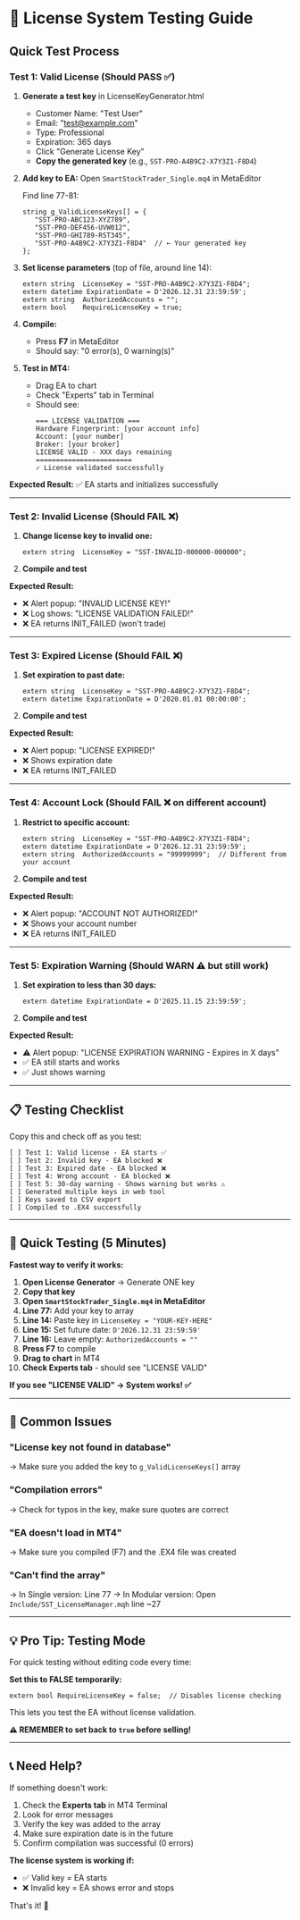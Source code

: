 # 🧪 License System Testing Guide

## Quick Test Process

### **Test 1: Valid License (Should PASS ✅)**

1. **Generate a test key** in LicenseKeyGenerator.html
   - Customer Name: "Test User"
   - Email: "test@example.com"
   - Type: Professional
   - Expiration: 365 days
   - Click "Generate License Key"
   - **Copy the generated key** (e.g., `SST-PRO-A4B9C2-X7Y3Z1-F8D4`)

2. **Add key to EA:**
   Open `SmartStockTrader_Single.mq4` in MetaEditor

   Find line 77-81:
   ```mql4
   string g_ValidLicenseKeys[] = {
      "SST-PRO-ABC123-XYZ789",
      "SST-PRO-DEF456-UVW012",
      "SST-PRO-GHI789-RST345",
      "SST-PRO-A4B9C2-X7Y3Z1-F8D4"  // ← Your generated key
   };
   ```

3. **Set license parameters** (top of file, around line 14):
   ```mql4
   extern string  LicenseKey = "SST-PRO-A4B9C2-X7Y3Z1-F8D4";
   extern datetime ExpirationDate = D'2026.12.31 23:59:59';
   extern string  AuthorizedAccounts = "";
   extern bool    RequireLicenseKey = true;
   ```

4. **Compile:**
   - Press **F7** in MetaEditor
   - Should say: "0 error(s), 0 warning(s)"

5. **Test in MT4:**
   - Drag EA to chart
   - Check "Experts" tab in Terminal
   - Should see:
     ```
     === LICENSE VALIDATION ===
     Hardware Fingerprint: [your account info]
     Account: [your number]
     Broker: [your broker]
     LICENSE VALID - XXX days remaining
     ========================
     ✓ License validated successfully
     ```

**Expected Result:** ✅ EA starts and initializes successfully

---

### **Test 2: Invalid License (Should FAIL ❌)**

1. **Change license key to invalid one:**
   ```mql4
   extern string  LicenseKey = "SST-INVALID-000000-000000";
   ```

2. **Compile and test**

**Expected Result:**
- ❌ Alert popup: "INVALID LICENSE KEY!"
- ❌ Log shows: "LICENSE VALIDATION FAILED!"
- ❌ EA returns INIT_FAILED (won't trade)

---

### **Test 3: Expired License (Should FAIL ❌)**

1. **Set expiration to past date:**
   ```mql4
   extern string  LicenseKey = "SST-PRO-A4B9C2-X7Y3Z1-F8D4";
   extern datetime ExpirationDate = D'2020.01.01 00:00:00';
   ```

2. **Compile and test**

**Expected Result:**
- ❌ Alert popup: "LICENSE EXPIRED!"
- ❌ Shows expiration date
- ❌ EA returns INIT_FAILED

---

### **Test 4: Account Lock (Should FAIL ❌ on different account)**

1. **Restrict to specific account:**
   ```mql4
   extern string  LicenseKey = "SST-PRO-A4B9C2-X7Y3Z1-F8D4";
   extern datetime ExpirationDate = D'2026.12.31 23:59:59';
   extern string  AuthorizedAccounts = "99999999";  // Different from your account
   ```

2. **Compile and test**

**Expected Result:**
- ❌ Alert popup: "ACCOUNT NOT AUTHORIZED!"
- ❌ Shows your account number
- ❌ EA returns INIT_FAILED

---

### **Test 5: Expiration Warning (Should WARN ⚠️ but still work)**

1. **Set expiration to less than 30 days:**
   ```mql4
   extern datetime ExpirationDate = D'2025.11.15 23:59:59';
   ```

2. **Compile and test**

**Expected Result:**
- ⚠️ Alert popup: "LICENSE EXPIRATION WARNING - Expires in X days"
- ✅ EA still starts and works
- ✅ Just shows warning

---

## 📋 Testing Checklist

Copy this and check off as you test:

```
[ ] Test 1: Valid license - EA starts ✅
[ ] Test 2: Invalid key - EA blocked ❌
[ ] Test 3: Expired date - EA blocked ❌
[ ] Test 4: Wrong account - EA blocked ❌
[ ] Test 5: 30-day warning - Shows warning but works ⚠️
[ ] Generated multiple keys in web tool
[ ] Keys saved to CSV export
[ ] Compiled to .EX4 successfully
```

---

## 🎯 Quick Testing (5 Minutes)

**Fastest way to verify it works:**

1. **Open License Generator** → Generate ONE key
2. **Copy that key**
3. **Open `SmartStockTrader_Single.mq4` in MetaEditor**
4. **Line 77:** Add your key to array
5. **Line 14:** Paste key in `LicenseKey = "YOUR-KEY-HERE"`
6. **Line 15:** Set future date: `D'2026.12.31 23:59:59'`
7. **Line 16:** Leave empty: `AuthorizedAccounts = ""`
8. **Press F7** to compile
9. **Drag to chart** in MT4
10. **Check Experts tab** - should see "LICENSE VALID"

**If you see "LICENSE VALID" → System works! ✅**

---

## 🐛 Common Issues

### "License key not found in database"
→ Make sure you added the key to `g_ValidLicenseKeys[]` array

### "Compilation errors"
→ Check for typos in the key, make sure quotes are correct

### "EA doesn't load in MT4"
→ Make sure you compiled (F7) and the .EX4 file was created

### "Can't find the array"
→ In Single version: Line 77
→ In Modular version: Open `Include/SST_LicenseManager.mqh` line ~27

---

## 💡 Pro Tip: Testing Mode

For quick testing without editing code every time:

**Set this to FALSE temporarily:**
```mql4
extern bool RequireLicenseKey = false;  // Disables license checking
```

This lets you test the EA without license validation.

**⚠️ REMEMBER to set back to `true` before selling!**

---

## 📞 Need Help?

If something doesn't work:

1. Check the **Experts tab** in MT4 Terminal
2. Look for error messages
3. Verify the key was added to the array
4. Make sure expiration date is in the future
5. Confirm compilation was successful (0 errors)

**The license system is working if:**
- ✅ Valid key = EA starts
- ❌ Invalid key = EA shows error and stops

That's it! 🎉
